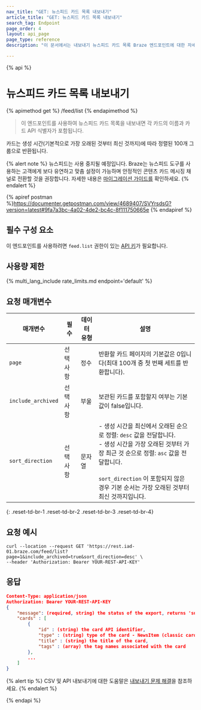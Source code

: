 ```yaml
---
nav_title: "GET: 뉴스피드 카드 목록 내보내기"
article_title: "GET: 뉴스피드 카드 목록 내보내기"
search_tag: Endpoint
page_order: 4
layout: api_page
page_type: reference
description: "이 문서에서는 내보내기 뉴스피드 카드 목록 Braze 엔드포인트에 대한 자세한 내용을 설명합니다."

---
```

{% api %}
# 뉴스피드 카드 목록 내보내기
{% apimethod get %}
/feed/list
{% endapimethod %}

> 이 엔드포인트를 사용하여 뉴스피드 카드 목록을 내보내면 각 카드의 이름과 카드 API 식별자가 포함됩니다. 

카드는 생성 시간(기본적으로 가장 오래된 것부터 최신 것까지)에 따라 정렬된 100개 그룹으로 반환됩니다.

{% alert note %}
뉴스피드는 사용 중지될 예정입니다. Braze는 뉴스피드 도구를 사용하는 고객에게 보다 유연하고 맞춤 설정이 가능하며 안정적인 콘텐츠 카드 메시징 채널로 전환할 것을 권장합니다. 자세한 내용은 [마이그레이션 가이드를]({{site.baseurl}}/user_guide/message_building_by_channel/content_cards/migrating_from_news_feed/) 확인하세요.
{% endalert %}

{% apiref postman %}https://documenter.getpostman.com/view/4689407/SVYrsdsG?version=latest#9fa7a3bc-4a02-4de2-bc4c-8f111750665e {% endapiref %}

## 필수 구성 요소

이 엔드포인트를 사용하려면 `feed.list` 권한이 있는 [API 키]({{site.baseurl}}/api/basics#rest-api-key/)가 필요합니다.

## 사용량 제한

{% multi_lang_include rate_limits.md endpoint='default' %}

## 요청 매개변수

| 매개변수 | 필수 | 데이터 유형 | 설명 |
| --------- | -------- | --------- | ----------- |
| `page` | 선택 사항 | 정수   | 반환할 카드 페이지의 기본값은 0입니다(최대 100개 중 첫 번째 세트를 반환합니다). |
| `include_archived` | 선택 사항 | 부울   | 보관된 카드를 포함할지 여부는 기본값이 false입니다. |
| `sort_direction` | 선택 사항 | 문자열 | \- 생성 시간을 최신에서 오래된 순으로 정렬: `desc` 값을 전달합니다.<br> \- 생성 시간을 가장 오래된 것부터 가장 최근 것 순으로 정렬: `asc` 값을 전달합니다. <br><br>`sort_direction` 이 포함되지 않은 경우 기본 순서는 가장 오래된 것부터 최신 것까지입니다. |
{: .reset-td-br-1 .reset-td-br-2 .reset-td-br-3  .reset-td-br-4}

## 요청 예시
```
curl --location --request GET 'https://rest.iad-01.braze.com/feed/list?page=1&include_archived=true&sort_direction=desc' \
--header 'Authorization: Bearer YOUR-REST-API-KEY'
```

## 응답

```json
Content-Type: application/json
Authorization: Bearer YOUR-REST-API-KEY
{
    "message": (required, string) the status of the export, returns 'success' when completed without errors,
    "cards" : [
        {
            "id" : (string) the card API identifier,
            "type" : (string) type of the card - NewsItem (classic cards), CaptionedImage, Banner
            "title" : (string) the title of the card,
            "tags" : (array) the tag names associated with the card
        },
        ...
    ]
}
```

{% alert tip %}
CSV 및 API 내보내기에 대한 도움말은 [내보내기 문제 해결]({{site.baseurl}}/user_guide/data_and_analytics/export_braze_data/export_troubleshooting/)을 참조하세요.
{% endalert %}

{% endapi %}
